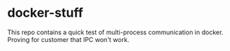 # docker-stuff

This repo contains a quick test of multi-process communication in docker. Proving for customer that IPC won't work.
